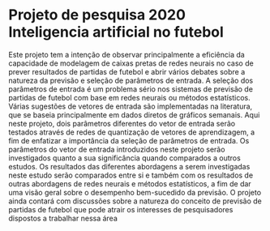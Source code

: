 # Projeto de pesquisa 2020 Inteligencia artificial no futebol
Este projeto tem a intenção de observar principalmente a eficiência da capacidade de modelagem de caixas pretas de redes neurais no caso de prever resultados de partidas de futebol e abrir vários debates sobre a natureza da previsão e seleção de parâmetros de entrada. A seleção dos parâmetros de entrada é um problema sério nos sistemas de previsão de partidas de futebol com base em redes neurais ou métodos estatísticos. Várias sugestões de vetores de entrada são implementadas na literatura, que se baseia principalmente em dados diretos de gráficos semanais. Aqui neste projeto, dois parâmetros diferentes do vetor de entrada serão testados através de redes de quantização de vetores de aprendizagem, a fim de enfatizar a importância da seleção de parâmetros de entrada. Os parâmetros do vetor de entrada introduzidos neste projeto serão investigados quanto a sua significância quando comparados a outros estudos. Os resultados das diferentes abordagens a serem investigadas neste estudo serão comparados entre si e também com os resultados de outras abordagens de redes neurais e métodos estatísticos, a fim de dar uma visão geral sobre o desempenho bem-sucedido da previsão. O projeto ainda contará com discussões sobre a natureza do conceito de previsão de partidas de futebol que pode atrair os interesses de pesquisadores dispostos a trabalhar nessa área
